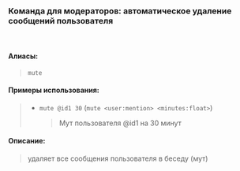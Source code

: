 ### **Команда для модераторов: автоматическое удаление сообщений пользователя**
<br>

#### **Алиасы**:
> `mute`


#### **Примеры использования**:
> - `mute @id1 30` (`mute <user:mention> <minutes:float>`)
>   > Мут пользователя @id1 на 30 минут


#### **Описание**:
> удаляет все сообщения пользователя в беседу (мут)
